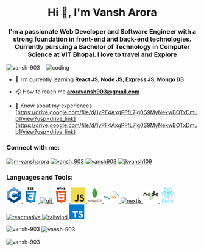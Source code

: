 <h1 align="center">Hi 👋, I'm Vansh Arora</h1>
<h3 align="center">I'm a passionate Web Developer and Software Engineer with a strong foundation in front-end and back-end technologies. Currently pursuing a Bachelor of Technology in Computer Science at VIT Bhopal. I love to travel and Explore</h3>

<img align="right" alt="coding" width="400" src="https://cdn.dribbble.com/users/1162077/screenshots/3848914/programmer.gif">

<p align="left"> <img src="https://komarev.com/ghpvc/?username=vansh-903&label=Profile%20views&color=0e75b6&style=flat" alt="vansh-903" /> </p>

- 🌱 I’m currently learning **React JS, Node JS, Express JS, Mongo DB**

- 📫 How to reach me **aroravansh903@gmail.com**

- 📄 Know about my experiences [https://drive.google.com/file/d/1yPF4AxgPFfL7jg0S9MyNekwBOTxDmub1/view?usp=drive_link](https://drive.google.com/file/d/1yPF4AxgPFfL7jg0S9MyNekwBOTxDmub1/view?usp=drive_link)

<h3 align="left">Connect with me:</h3>
<p align="left">
<a href="https://linkedin.com/in/im-vansharora" target="blank"><img align="center" src="https://raw.githubusercontent.com/rahuldkjain/github-profile-readme-generator/master/src/images/icons/Social/linked-in-alt.svg" alt="im-vansharora" height="30" width="40" /></a>
<a href="https://instagram.com/vansh_903" target="blank"><img align="center" src="https://raw.githubusercontent.com/rahuldkjain/github-profile-readme-generator/master/src/images/icons/Social/instagram.svg" alt="vansh_903" height="30" width="40" /></a>
<a href="https://www.codechef.com/users/vansh903" target="blank"><img align="center" src="https://cdn.jsdelivr.net/npm/simple-icons@3.1.0/icons/codechef.svg" alt="vansh903" height="30" width="40" /></a>
<a href="https://www.leetcode.com/jkvansh109" target="blank"><img align="center" src="https://raw.githubusercontent.com/rahuldkjain/github-profile-readme-generator/master/src/images/icons/Social/leet-code.svg" alt="jkvansh109" height="30" width="40" /></a>
</p>

<h3 align="left">Languages and Tools:</h3>
<p align="left"> <a href="https://www.w3schools.com/cpp/" target="_blank" rel="noreferrer"> <img src="https://raw.githubusercontent.com/devicons/devicon/master/icons/cplusplus/cplusplus-original.svg" alt="cplusplus" width="40" height="40"/> </a> <a href="https://www.w3schools.com/css/" target="_blank" rel="noreferrer"> <img src="https://raw.githubusercontent.com/devicons/devicon/master/icons/css3/css3-original-wordmark.svg" alt="css3" width="40" height="40"/> </a> <a href="https://git-scm.com/" target="_blank" rel="noreferrer"> <img src="https://www.vectorlogo.zone/logos/git-scm/git-scm-icon.svg" alt="git" width="40" height="40"/> </a> <a href="https://www.w3.org/html/" target="_blank" rel="noreferrer"> <img src="https://raw.githubusercontent.com/devicons/devicon/master/icons/html5/html5-original-wordmark.svg" alt="html5" width="40" height="40"/> </a> <a href="https://developer.mozilla.org/en-US/docs/Web/JavaScript" target="_blank" rel="noreferrer"> <img src="https://raw.githubusercontent.com/devicons/devicon/master/icons/javascript/javascript-original.svg" alt="javascript" width="40" height="40"/> </a> <a href="https://www.mongodb.com/" target="_blank" rel="noreferrer"> <img src="https://raw.githubusercontent.com/devicons/devicon/master/icons/mongodb/mongodb-original-wordmark.svg" alt="mongodb" width="40" height="40"/> </a> <a href="https://www.mysql.com/" target="_blank" rel="noreferrer"> <img src="https://raw.githubusercontent.com/devicons/devicon/master/icons/mysql/mysql-original-wordmark.svg" alt="mysql" width="40" height="40"/> </a> <a href="https://nextjs.org/" target="_blank" rel="noreferrer"> <img src="https://cdn.worldvectorlogo.com/logos/nextjs-2.svg" alt="nextjs" width="40" height="40"/> </a> <a href="https://nodejs.org" target="_blank" rel="noreferrer"> <img src="https://raw.githubusercontent.com/devicons/devicon/master/icons/nodejs/nodejs-original-wordmark.svg" alt="nodejs" width="40" height="40"/> </a> <a href="https://reactjs.org/" target="_blank" rel="noreferrer"> <img src="https://raw.githubusercontent.com/devicons/devicon/master/icons/react/react-original-wordmark.svg" alt="react" width="40" height="40"/> </a> <a href="https://reactnative.dev/" target="_blank" rel="noreferrer"> <img src="https://reactnative.dev/img/header_logo.svg" alt="reactnative" width="40" height="40"/> </a> <a href="https://tailwindcss.com/" target="_blank" rel="noreferrer"> <img src="https://www.vectorlogo.zone/logos/tailwindcss/tailwindcss-icon.svg" alt="tailwind" width="40" height="40"/> </a> <a href="https://www.typescriptlang.org/" target="_blank" rel="noreferrer"> <img src="https://raw.githubusercontent.com/devicons/devicon/master/icons/typescript/typescript-original.svg" alt="typescript" width="40" height="40"/> </a> </p>

<p><img align="left" src="https://github-readme-stats.vercel.app/api/top-langs?username=vansh-903&show_icons=true&locale=en&layout=compact" alt="vansh-903" /></p>

<p>&nbsp;<img align="center" src="https://github-readme-stats.vercel.app/api?username=vansh-903&show_icons=true&locale=en" alt="vansh-903" /></p>

<p><img align="center" src="https://github-readme-streak-stats.herokuapp.com/?user=vansh-903&" alt="vansh-903" /></p>
